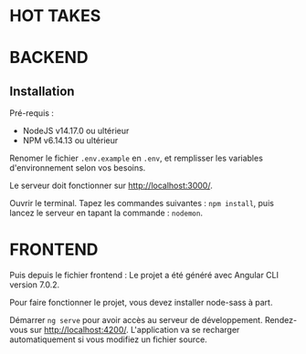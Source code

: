 # HOT TAKES # 

# BACKEND #

## Installation ##

Pré-requis : 
- NodeJS v14.17.0 ou ultérieur
- NPM v6.14.13 ou ultérieur

Renomer le fichier ```.env.example``` en ```.env```, et remplisser les variables d'environnement selon vos besoins.

Le serveur doit fonctionner sur [http://localhost:3000/](http://localhost:3000/). 

Ouvrir le terminal.
Tapez les commandes suivantes : ```npm install```, puis lancez le serveur en tapant la commande : ```nodemon```.

# FRONTEND #

Puis depuis le fichier frontend : Le projet a été généré avec Angular CLI version 7.0.2.

Pour faire fonctionner le projet, vous devez installer node-sass à part.

Démarrer ```ng serve``` pour avoir accès au serveur de développement. 
Rendez-vous sur [http://localhost:4200/](http://localhost:4200/). 
L'application va se recharger automatiquement si vous modifiez un fichier source.
